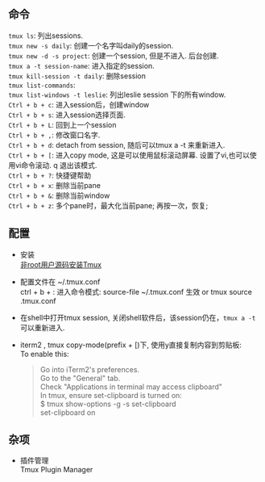 ## 命令 ##
  `tmux ls`: 列出sessions.  
  `tmux new -s daily`:  创建一个名字叫daily的session.  
  `tmux new -d -s project`: 创建一个session, 但是不进入. 后台创建.  
  `tmux a -t session-name`:  进入指定的session.  
  `tmux kill-session -t daily`: 删除session  
  `tmux list-commands`:  
  `tmux list-windows -t leslie`:  列出leslie session 下的所有window.  
  `Ctrl + b + c`: 进入session后，创建window  
  `Ctrl + b + s`: 进入session选择页面.  
  `Ctrl + b + L`: 回到上一个session  
  `Ctrl + b + ,`: 修改窗口名字.  
  `Ctrl + b + d`: detach from session, 随后可以tmux a  -t 来重新进入.  
  `Ctrl + b + [`: 进入copy mode, 这是可以使用鼠标滚动屏幕. 设置了vi,也可以使用vi命令滚动.  q 退出该模式.  
  `Ctrl + b + ?`: 快捷键帮助  
  `Ctrl + b + x`: 删除当前pane  
  `Ctrl + b + &`: 删除当前window  
  `Ctrl + b + z`: 多个pane时，最大化当前pane;  再按一次，恢复;  

## 配置 ##
  * 安装  
  [非root用户源码安装Tmux](https://www.jianshu.com/p/f7f24b4b2625)  

  * 配置文件在 ~/.tmux.conf  
    ctrl + b + :  进入命令模式:   source-file ~/.tmux.conf 生效 or tmux source .tmux.conf  

  * 在shell中打开tmux session, 关闭shell软件后，该session仍在，`tmux a -t` 可以重新进入.  

  * iterm2 , tmux copy-mode(prefix + [)下, 使用y直接复制内容到剪贴板:  
  To enable this:  
    > Go into iTerm2's preferences.  
    Go to the "General" tab.  
    Check "Applications in terminal may access clipboard"  
    In tmux, ensure set-clipboard is turned on:  
    $ tmux show-options -g -s set-clipboard  
    set-clipboard on  

## 杂项 ##
  * 插件管理  
    Tmux Plugin Manager  
